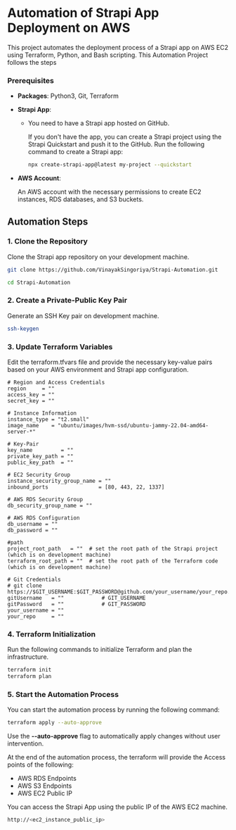 # Automation of Strapi App Deployment on AWS

This project automates the deployment process of a Strapi app on AWS EC2 using Terraform, Python, and Bash scripting. This Automation Project follows the steps 

### Prerequisites

- **Packages**:  Python3, Git, Terraform

- **Strapi App**:

    - You need to have a Strapi app hosted on GitHub.

        If you don't have the app, you can create a Strapi project using the Strapi Quickstart and push it to the GitHub. Run the following command to create a Strapi app:
        ```bash
        npx create-strapi-app@latest my-project --quickstart
        ```

- **AWS Account**:

    An AWS account with the necessary permissions to create EC2 instances, RDS databases, and S3 buckets.


## Automation Steps

### 1. Clone the Repository

Clone the Strapi app repository on your development machine.
```bash
git clone https://github.com/VinayakSingoriya/Strapi-Automation.git

cd Strapi-Automation
```

### 2. Create a Private-Public Key Pair

Generate an SSH Key pair on development machine.

```bash
ssh-keygen
```

### 3. Update Terraform Variables

Edit the terraform.tfvars file and provide the necessary key-value pairs based on your AWS environment and Strapi app configuration.

```
# Region and Access Credentials
region     = ""
access_key = ""
secret_key = ""

# Instance Information
instance_type = "t2.small"
image_name    = "ubuntu/images/hvm-ssd/ubuntu-jammy-22.04-amd64-server-*"

# Key-Pair
key_name         = ""
private_key_path = ""
public_key_path  = ""

# EC2 Security Group
instance_security_group_name = ""
inbound_ports                = [80, 443, 22, 1337]

# AWS RDS Security Group 
db_security_group_name = ""

# AWS RDS Configuration
db_username = ""
db_password = ""

#path
project_root_path   = ""  # set the root path of the Strapi project (which is on development machine)
terraform_root_path = ""  # set the root path of the Terraform code (which is on development machine)

# Git Credentials
# git clone https://$GIT_USERNAME:$GIT_PASSWORD@github.com/your_username/your_repo.git
gitUsername   = ""            # GIT_USERNAME
gitPassword   = ""            # GIT_PASSWORD
your_username = ""
your_repo     = ""

```

### 4. Terraform Initialization

Run the following commands to initialize Terraform and plan the infrastructure.
 ```bash
 terraform init
 terraform plan
 ```

### 5. Start the Automation Process

You can start the automation process by running the following command:
```bash
terraform apply --auto-approve
```
Use the **--auto-approve** flag to automatically apply changes without user intervention.

At the end of the automation process, the terraform will provide the Access points of the following:

- AWS RDS Endpoints
- AWS S3 Endpoints
- AWS EC2 Public IP

You can access the Strapi App using the public IP of the AWS EC2 machine.

```bash
http://<ec2_instance_public_ip>
```
